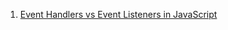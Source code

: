 1. [Event Handlers vs Event Listeners in JavaScript](https://medium.com/geekculture/event-handlers-vs-event-listeners-in-javascript-b4086b8040b0)
